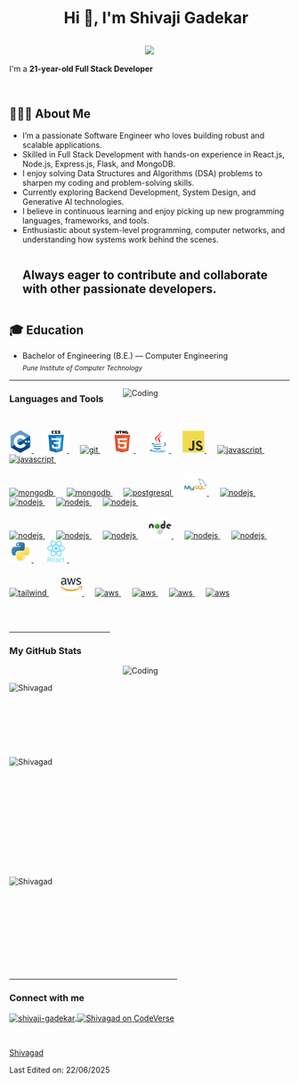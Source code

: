 
<div id="user-content-toc">
  <ul align="center">
    <summary><h1 style="display: inline-block">Hi 👋, I'm Shivaji Gadekar</h1></summary>
  </ul>
</div>

<p align="center">
  <img src="https://user-images.githubusercontent.com/73097560/115834477-dbab4500-a447-11eb-908a-139a6edaec5c.gif" />
</p>

I'm a **21-year-old Full Stack Developer**  
 


<br>

## 🙋🏻‍♂️ About Me

 - I’m a passionate Software Engineer who loves building robust and scalable applications.  
 - Skilled in Full Stack Development with hands-on experience in React.js, Node.js, Express.js, Flask, and MongoDB. 
 - I enjoy solving Data Structures and Algorithms (DSA) problems to sharpen my coding and problem-solving skills.  
 - Currently exploring Backend Development, System Design, and Generative AI technologies.  
 - I believe in continuous learning and enjoy picking up new programming languages, frameworks, and tools.  
 - Enthusiastic about system-level programming, computer networks, and understanding how systems work behind the scenes.  

<div id="user-content-toc">
  <ul>
    <summary><h2 style="display: inline-block">Always eager to contribute and collaborate with other passionate developers.</h2></summary>
  </ul>
</div>


## 🎓 Education

- Bachelor of Engineering (B.E.) — Computer Engineering  
  <sub><i>Pune Institute of Computer Technology</i></sub>

---

<img align="right" alt="Coding" width="300" src="https://i.pinimg.com/originals/81/17/8b/81178b47a8598f0c81c4799f2cdd4057.gif">


<h3 align="left">Languages and Tools</h3>
<br>
<p>


  <a href="https://www.w3schools.com/cpp/" target="_blank" rel="noreferrer">
    <img src="https://raw.githubusercontent.com/devicons/devicon/master/icons/cplusplus/cplusplus-original.svg" width="40" height="40" alt="cplusplus"/>
  </a>&nbsp;&nbsp;&nbsp;&nbsp;

  <a href="https://www.w3schools.com/css/" target="_blank" rel="noreferrer">
    <img src="https://raw.githubusercontent.com/devicons/devicon/master/icons/css3/css3-original-wordmark.svg" width="40" height="40" alt="css3"/>
  </a>&nbsp;&nbsp;&nbsp;&nbsp;

  <a href="https://git-scm.com/" target="_blank" rel="noreferrer">
    <img src="https://www.vectorlogo.zone/logos/git-scm/git-scm-icon.svg" width="40" height="40" alt="git"/>
  </a>&nbsp;&nbsp;&nbsp;&nbsp;

  <a href="https://www.w3.org/html/" target="_blank" rel="noreferrer">
    <img src="https://raw.githubusercontent.com/devicons/devicon/master/icons/html5/html5-original-wordmark.svg" width="40" height="40" alt="html5"/>
  </a>&nbsp;&nbsp;&nbsp;&nbsp;


  <a href="https://www.java.com" target="_blank" rel="noreferrer">
    <img src="https://raw.githubusercontent.com/devicons/devicon/master/icons/java/java-original.svg" width="40" height="40" alt="java"/>
  </a>&nbsp;&nbsp;&nbsp;&nbsp;

  <a href="https://developer.mozilla.org/en-US/docs/Web/JavaScript" target="_blank" rel="noreferrer">
    <img src="https://raw.githubusercontent.com/devicons/devicon/master/icons/javascript/javascript-original.svg" width="40" height="40" alt="javascript"/>
  </a>&nbsp;&nbsp;&nbsp;&nbsp;

   <a href="https://flask.palletsprojects.com/en/stable/" target="_blank" rel="noreferrer">
    <img src="https://raw.githubusercontent.com/marwin1991/profile-technology-icons/refs/heads/main/icons/flask.png" width="40" height="40" alt="javascript"/>
  </a>&nbsp;&nbsp;&nbsp;&nbsp;

   <a href="https://hadoop.apache.org/" target="_blank" rel="noreferrer">
    <img src="https://raw.githubusercontent.com/marwin1991/profile-technology-icons/refs/heads/main/icons/hadoop.png" width="40" height="40" alt="javascript"/>
  </a>&nbsp;&nbsp;&nbsp;&nbsp;
  <br><br>

  <a href="https://www.qt.io/" target="_blank" rel="noreferrer">
    <img src="https://raw.githubusercontent.com/marwin1991/profile-technology-icons/refs/heads/main/icons/mongodb.png" width="40" height="40" alt="mongodb"/>
  </a>&nbsp;&nbsp;&nbsp;&nbsp;

   <a href="https://www.mongodb.com/" target="_blank" rel="noreferrer">
    <img src="https://raw.githubusercontent.com/marwin1991/profile-technology-icons/refs/heads/main/icons/qt.png" width="40" height="40" alt="mongodb"/>
  </a>&nbsp;&nbsp;&nbsp;&nbsp;

    

  <a href="https://www.postgresql.org/" target="_blank" rel="noreferrer">
    <img src="https://raw.githubusercontent.com/marwin1991/profile-technology-icons/refs/heads/main/icons/postgresql.png" width="40" height="40" alt="postgresql"/>
  </a>&nbsp;&nbsp;&nbsp;&nbsp;

  <a href="https://www.mysql.com/" target="_blank" rel="noreferrer">
    <img src="https://raw.githubusercontent.com/devicons/devicon/master/icons/mysql/mysql-original-wordmark.svg" width="40" height="40" alt="mysql"/>
  </a>&nbsp;&nbsp;&nbsp;&nbsp;
	

  <a href="https://code.visualstudio.com/" target="_blank" rel="noreferrer">
    <img src="https://raw.githubusercontent.com/marwin1991/profile-technology-icons/refs/heads/main/icons/visual_studio_code.png" width="40" height="40" alt="nodejs"/>
  </a>&nbsp;&nbsp;&nbsp;&nbsp;
  <a href="https://www.eclipse.org/" target="_blank" rel="noreferrer">
    <img src="https://raw.githubusercontent.com/marwin1991/profile-technology-icons/refs/heads/main/icons/eclipse.png" width="40" height="40" alt="nodejs"/>
  </a>&nbsp;&nbsp;&nbsp;&nbsp;
  <a href="https://www.jetbrains.com/pycharm/" target="_blank" rel="noreferrer">
    <img src="https://raw.githubusercontent.com/marwin1991/profile-technology-icons/refs/heads/main/icons/pycharm.png" width="40" height="40" alt="nodejs"/>
  </a>&nbsp;&nbsp;&nbsp;&nbsp;
   <a href="https://graphql.org/" target="_blank" rel="noreferrer">
    <img src="https://raw.githubusercontent.com/marwin1991/profile-technology-icons/refs/heads/main/icons/graphql.png" width="40" height="40" alt="nodejs"/>
  </a>&nbsp;&nbsp;&nbsp;&nbsp;
  <br><br>
   <a href="https://www.jetbrains.com/idea/" target="_blank" rel="noreferrer">
    <img src="https://raw.githubusercontent.com/marwin1991/profile-technology-icons/refs/heads/main/icons/intellij.png" width="40" height="40" alt="nodejs"/>
  </a>&nbsp;&nbsp;&nbsp;&nbsp;
<a href="https://www.geeksforgeeks.org/rest-api-introduction/" target="_blank" rel="noreferrer">
    <img src="https://raw.githubusercontent.com/marwin1991/profile-technology-icons/refs/heads/main/icons/rest.png" width="40" height="40" alt="nodejs"/>
  </a>&nbsp;&nbsp;&nbsp;&nbsp;

  	
 
   <a href="https://github.com/" target="_blank" rel="noreferrer">
    <img src="https://raw.githubusercontent.com/marwin1991/profile-technology-icons/refs/heads/main/icons/github.png" width="40" height="40" alt="nodejs"/>
  </a>&nbsp;&nbsp;&nbsp;&nbsp;
 
  <a href="https://nodejs.org" target="_blank" rel="noreferrer">
    <img src="https://raw.githubusercontent.com/devicons/devicon/master/icons/nodejs/nodejs-original-wordmark.svg" width="40" height="40" alt="nodejs"/>
  </a>&nbsp;&nbsp;&nbsp;&nbsp;
 
  
  <a href="https://expressjs.com/" target="_blank" rel="noreferrer">
    <img src="https://raw.githubusercontent.com/marwin1991/profile-technology-icons/refs/heads/main/icons/express.png" width="40" height="40" alt="nodejs"/>
  </a>&nbsp;&nbsp;&nbsp;&nbsp;

   <a href="https://vite.dev/guide/" target="_blank" rel="noreferrer">
    <img src="https://raw.githubusercontent.com/marwin1991/profile-technology-icons/refs/heads/main/icons/vite.png" width="40" height="40" alt="nodejs"/>
  </a>&nbsp;&nbsp;&nbsp;&nbsp;
  
  
  <a href="https://www.python.org" target="_blank" rel="noreferrer">
    <img src="https://raw.githubusercontent.com/devicons/devicon/master/icons/python/python-original.svg" width="40" height="40" alt="python"/>
  </a>&nbsp;&nbsp;&nbsp;&nbsp;

  <a href="https://reactjs.org/" target="_blank" rel="noreferrer">
    <img src="https://raw.githubusercontent.com/devicons/devicon/master/icons/react/react-original-wordmark.svg" width="40" height="40" alt="react"/>
  </a>&nbsp;&nbsp;&nbsp;&nbsp;
  <br><br>

  <a href="https://tailwindcss.com/" target="_blank" rel="noreferrer">
    <img src="https://www.vectorlogo.zone/logos/tailwindcss/tailwindcss-icon.svg" width="40" height="40" alt="tailwind"/>
  </a>&nbsp;&nbsp;&nbsp;&nbsp;

  <a href="https://aws.amazon.com/" target="_blank" rel="noreferrer">
    <img src="https://raw.githubusercontent.com/devicons/devicon/master/icons/amazonwebservices/amazonwebservices-original-wordmark.svg" width="40" height="40" alt="aws"/>
  </a>&nbsp;&nbsp;&nbsp;&nbsp;

   <a href="https://www.typescriptlang.org/" target="_blank" rel="noreferrer">
    <img src="https://raw.githubusercontent.com/marwin1991/profile-technology-icons/refs/heads/main/icons/typescript.png" width="40" height="40" alt="aws"/>
  </a>&nbsp;&nbsp;&nbsp;&nbsp;
   <a href="https://www.canva.com/" target="_blank" rel="noreferrer">
    <img src="https://raw.githubusercontent.com/marwin1991/profile-technology-icons/refs/heads/main/icons/canva.png" width="40" height="40" alt="aws"/>
  </a>&nbsp;&nbsp;&nbsp;&nbsp;
   <a href="https://jupyter.org/" target="_blank" rel="noreferrer">
    <img src="https://raw.githubusercontent.com/marwin1991/profile-technology-icons/refs/heads/main/icons/jupyter_notebook.png" width="40" height="40" alt="aws"/>
  </a>&nbsp;&nbsp;&nbsp;&nbsp;
  <a href="https://www.postman.com/" target="_blank" rel="noreferrer">
    <img src="https://raw.githubusercontent.com/marwin1991/profile-technology-icons/refs/heads/main/icons/postman.png" width="40" height="40" alt="aws"/>
  </a>

</p>


<br>
<br>
<hr width="36%" >

<h3>My GitHub Stats</h3>
<img align="right" alt="Coding" width="300" src="https://cdn.dribbble.com/users/1277312/screenshots/14733298/media/39b1045e593737587dd60e42c8422d1f.gif">

<br>

<p>
  <img align="left" src="https://github-readme-stats.vercel.app/api/top-langs?username=Shivagad&show_icons=true&theme=dark&locale=en&layout=compact" alt="Shivagad" />
</p>

<br><br><br><br><br><br><br>

<p>
  &nbsp;<img align="left" src="https://github-readme-stats.vercel.app/api?username=Shivagad&show_icons=true&theme=dark&locale=en" alt="Shivagad" />
</p>

<br><br><br><br><br><br><br><br><br><br>

<p>
  <img align="left" src="https://github-readme-streak-stats.herokuapp.com/?user=Shivagad&theme=dark" alt="Shivagad" />
</p>

<br><br><br><br><br><br><br><br><br><br>

<hr width="60%" >

<h3 align="left">Connect with me</h3>

<p align="left">
  <a href="https://www.linkedin.com/in/shivaji-gadekar/" target="blank">
    <img align="center" src="https://raw.githubusercontent.com/rahuldkjain/github-profile-readme-generator/master/src/images/icons/Social/linked-in-alt.svg" alt="shivaji-gadekar" height="30" width="40" />
  </a>
  <a href="https://codeverse-platform.vercel.app/user/Shiva" target="blank">
    <img align="center" src="https://images.icon-icons.com/185/PNG/512/Terminal_22714.png" alt="Shivagad on CodeVerse" height="40" width="40" />
  </a>
</p>

<br>

[Shivagad](https://github.com/Shivagad)

Last Edited on: 22/06/2025
